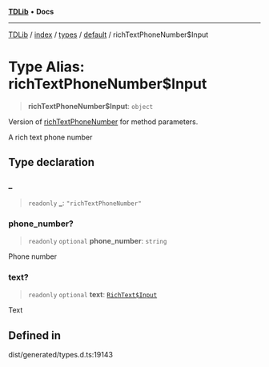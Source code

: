 [**TDLib**](../../../../../../README.md) • **Docs**

***

[TDLib](../../../../../../modules.md) / [index](../../../../../README.md) / [types](../../../README.md) / [default](../README.md) / richTextPhoneNumber$Input

# Type Alias: richTextPhoneNumber$Input

> **richTextPhoneNumber$Input**: `object`

Version of [richTextPhoneNumber](richTextPhoneNumber.md) for method parameters.

A rich text phone number

## Type declaration

### \_

> `readonly` **\_**: `"richTextPhoneNumber"`

### phone\_number?

> `readonly` `optional` **phone\_number**: `string`

Phone number

### text?

> `readonly` `optional` **text**: [`RichText$Input`](RichText$Input.md)

Text

## Defined in

dist/generated/types.d.ts:19143
